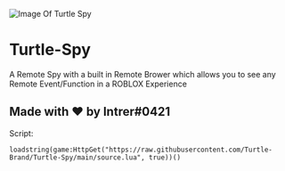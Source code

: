 ![Image Of Turtle Spy](https://external-content.duckduckgo.com/iu/?u=https%3A%2F%2Fi.gyazo.com%2F9618e49d1eeeb97c624e7a4c9ccf3666.gif)

# Turtle-Spy
A Remote Spy with a built in Remote Brower which allows you to see any Remote Event/Function in a ROBLOX Experience

## Made with ❤️ by Intrer#0421

Script:
```
loadstring(game:HttpGet("https://raw.githubusercontent.com/Turtle-Brand/Turtle-Spy/main/source.lua", true))()
```
